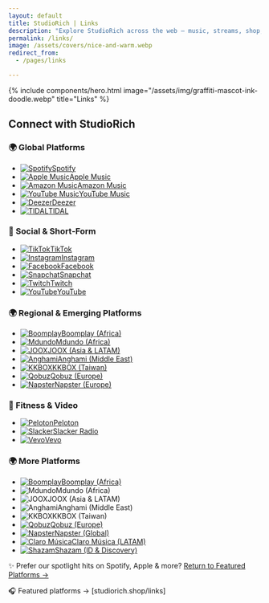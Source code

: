 ```yaml
---
layout: default
title: StudioRich | Links
description: "Explore StudioRich across the web – music, streams, shop, and more in one place."
permalink: /links/
image: /assets/covers/nice-and-warm.webp
redirect_from:
  - /pages/links

---
```

{% include components/hero.html
image="/assets/img/graffiti-mascot-ink-doodle.webp"
title="Links" %}
<div class="container">



  <section class="link-hub">
<h2>Connect with StudioRich</h2>

<!-- 🌍 Global Platforms -->
<h3>🌍 Global Platforms</h3>
<ul class="link-list">
  <li><a href="https://open.spotify.com/artist/your-id" target="_blank"><img src="/assets/icons/spotify.svg" alt="Spotify"><span>Spotify</span></a></li>
  <li><a href="https://music.apple.com/artist/your-id" target="_blank"><img src="/assets/icons/apple-music.svg" alt="Apple Music"><span>Apple Music</span></a></li>
  <li><a href="https://www.amazon.com/music/artist/your-id" target="_blank"><img src="/assets/icons/amazon.svg" alt="Amazon Music"><span>Amazon Music</span></a></li>
  <li><a href="https://music.youtube.com/channel/your-id" target="_blank"><img src="/assets/icons/youtube-music.svg" alt="YouTube Music"><span>YouTube Music</span></a></li>
  <li><a href="https://www.deezer.com/en/artist/your-id" target="_blank"><img src="/assets/icons/deezer.svg" alt="Deezer"><span>Deezer</span></a></li>
  <li><a href="https://tidal.com/browse/artist/your-id" target="_blank"><img src="/assets/icons/tidal.svg" alt="TIDAL"><span>TIDAL</span></a></li>
</ul>

<!-- 📱 Social & Short-Form -->
<h3>📱 Social & Short‑Form</h3>
<ul class="link-list">
  <li><a href="https://www.tiktok.com/@StudioRich" target="_blank"><img src="/assets/icons/tiktok.svg" alt="TikTok"><span>TikTok</span></a></li>
  <li><a href="https://www.instagram.com/studiorich" target="_blank"><img src="/assets/icons/instagram.svg" alt="Instagram"><span>Instagram</span></a></li>
  <li><a href="https://www.facebook.com/studiorich" target="_blank"><img src="/assets/icons/facebook.svg" alt="Facebook"><span>Facebook</span></a></li>
  <li><a href="https://www.snapchat.com/add/studiorich" target="_blank"><img src="/assets/icons/snapchat.svg" alt="Snapchat"><span>Snapchat</span></a></li>
  <li><a href="https://www.twitch.tv/studiorich" target="_blank"><img src="/assets/icons/twitch.svg" alt="Twitch"><span>Twitch</span></a></li>
  <li><a href="https://www.youtube.com/@Studio-Rich" target="_blank"><img src="/assets/icons/youtube.svg" alt="YouTube"><span>YouTube</span></a></li>
</ul>

<!-- 🌍 Regional & Emerging Platforms -->
<h3>🌍 Regional & Emerging Platforms</h3>
<ul class="link-list">
  <li><a href="https://www.boomplay.com/artist/your-id" target="_blank"><img src="/assets/icons/boomplay.svg" alt="Boomplay"><span>Boomplay (Africa)</span></a></li>
  <li><a href="https://www.mdundo.com/artist/your-id" target="_blank"><img src="/assets/icons/mdundo.svg" alt="Mdundo"><span>Mdundo (Africa)</span></a></li>
  <li><a href="https://www.joox.com/artist/your-id" target="_blank"><img src="/assets/icons/joox.svg" alt="JOOX"><span>JOOX (Asia & LATAM)</span></a></li>
  <li><a href="https://www.anghami.com/artist/your-id" target="_blank"><img src="/assets/icons/anghami.svg" alt="Anghami"><span>Anghami (Middle East)</span></a></li>
  <li><a href="https://www.kkbox.com/artist/your-id" target="_blank"><img src="/assets/icons/kkbox.svg" alt="KKBOX"><span>KKBOX (Taiwan)</span></a></li>
  <li><a href="https://www.qobuz.com/artist/your-id" target="_blank"><img src="/assets/icons/qobuz.svg" alt="Qobuz"><span>Qobuz (Europe)</span></a></li>
  <li><a href="https://www.napster.com/artist/your-id" target="_blank"><img src="/assets/icons/napster.svg" alt="Napster"><span>Napster (Europe)</span></a></li>
</ul>

<!-- 🧘 Fitness & Video -->
<h3>🧘 Fitness & Video</h3>
<ul class="link-list">
  <li><a href="https://www.peloton.com/music/artist/your-id" target="_blank"><img src="/assets/icons/peloton.svg" alt="Peloton"><span>Peloton</span></a></li>
  <li><a href="https://www.slacker.com/artist/your-id" target="_blank"><img src="/assets/icons/slacker.svg" alt="Slacker"><span>Slacker Radio</span></a></li>
  <li><a href="https://www.vevo.com/artist/your-id" target="_blank"><img src="/assets/icons/vevo.svg" alt="Vevo"><span>Vevo</span></a></li>
</ul>

<h3>🌍 More Platforms</h3>
<ul class="link-list">
  <li><a href="https://www.boomplay.com/artists/103729360" target="_blank"><img src="/assets/icons/boomplay.svg" alt="Boomplay"><span>Boomplay (Africa)</span></a></li>
  <li><ahref="https://www.mdundo.com/artist/your-id" target="_blank"><img src="/assets/icons/mdundo.svg" alt="Mdundo"><span>Mdundo (Africa)</span></a></li>
  <li><ahref="https://www.joox.com/artist/your-id" target="_blank"><img src="/assets/icons/joox.svg" alt="JOOX"><span>JOOX (Asia & LATAM)</span></a></li>
  <li><ahref="https://www.anghami.com/artist/your-id" target="_blank"><img src="/assets/icons/anghami.svg" alt="Anghami"><span>Anghami (Middle East)</span></a></li>
  <li><ahref="https://www.kkbox.com/artist/your-id" target="_blank"><img src="/assets/icons/kkbox.svg" alt="KKBOX"><span>KKBOX (Taiwan)</span></a></li>
  <li><a href="https://www.qobuz.com/us-en/interpreter/studiorich/25018851" target="_blank"><img src="/assets/icons/qobuz.svg" alt="Qobuz"><span>Qobuz (Europe)</span></a></li>
  <li><a href="https://www.napster.com/artist/your-id" target="_blank"><img src="/assets/icons/napster.svg" alt="Napster"><span>Napster (Global)</span></a></li>
  <li><a href="https://www.claromusica.com/artist/your-id" target="_blank"><img src="/assets/icons/claro.svg" alt="Claro Música"><span>Claro Música (LATAM)</span></a></li>
  <li><a href="https://www.shazam.com/artist/your-id" target="_blank"><img src="/assets/icons/shazam.svg" alt="Shazam"><span>Shazam (ID & Discovery)</span></a></li>
</ul>

<!-- 🔁 Return to Featured Platforms -->
<p>✨ Prefer our spotlight hits on Spotify, Apple & more? <a href="/featured-links">Return to Featured Platforms →</a></p>

  </section>



🎧 Featured platforms → [studiorich.shop/links]


